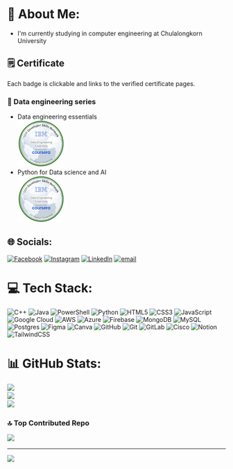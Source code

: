 # 💫 About Me:
- I'm currently studying in computer engineering at Chulalongkorn University<br>
## 🗒️ Certificate
Each badge is clickable and links to the verified certificate pages.<br>
### 💽 Data engineering series
- Data engineering essentials <br>
[![Data engineering essentials](https://raw.githubusercontent.com/SNaytiP/SNaytiP/main/data-engineering-essentials.png)](https://www.credly.com/badges/00196eaf-90dd-41d9-843f-e93a60160961/public_url)
- Python for Data science and AI <br>
[![Python for Data science and AI](https://raw.githubusercontent.com/SNaytiP/SNaytiP/main/data-engineering-essentials.png)](https://www.credly.com/badges/e7d0e320-7030-4c78-8348-29652bf4f5fa/public_url)

## 🌐 Socials:
[![Facebook](https://img.shields.io/badge/Facebook-%231877F2.svg?logo=Facebook&logoColor=white)](https://facebook.com/Naytipat) [![Instagram](https://img.shields.io/badge/Instagram-%23E4405F.svg?logo=Instagram&logoColor=white)](https://instagram.com/Ityain_ine) [![LinkedIn](https://img.shields.io/badge/LinkedIn-%230077B5.svg?logo=linkedin&logoColor=white)](https://linkedin.com/in/https://www.linkedin.com/in/Naytipat/) [![email](https://img.shields.io/badge/Email-D14836?logo=gmail&logoColor=white)](mailto:NaytipatP@gmail.com) 

# 💻 Tech Stack:
![C++](https://img.shields.io/badge/c++-%2300599C.svg?style=for-the-badge&logo=c%2B%2B&logoColor=white) ![Java](https://img.shields.io/badge/java-%23ED8B00.svg?style=for-the-badge&logo=openjdk&logoColor=white) ![PowerShell](https://img.shields.io/badge/PowerShell-%235391FE.svg?style=for-the-badge&logo=powershell&logoColor=white) ![Python](https://img.shields.io/badge/python-3670A0?style=for-the-badge&logo=python&logoColor=ffdd54) ![HTML5](https://img.shields.io/badge/html5-%23E34F26.svg?style=for-the-badge&logo=html5&logoColor=white) ![CSS3](https://img.shields.io/badge/css3-%231572B6.svg?style=for-the-badge&logo=css3&logoColor=white) ![JavaScript](https://img.shields.io/badge/javascript-%23323330.svg?style=for-the-badge&logo=javascript&logoColor=%23F7DF1E) ![Google Cloud](https://img.shields.io/badge/GoogleCloud-%234285F4.svg?style=for-the-badge&logo=google-cloud&logoColor=white) ![AWS](https://img.shields.io/badge/AWS-%23FF9900.svg?style=for-the-badge&logo=amazon-aws&logoColor=white) ![Azure](https://img.shields.io/badge/azure-%230072C6.svg?style=for-the-badge&logo=microsoftazure&logoColor=white) ![Firebase](https://img.shields.io/badge/firebase-a08021?style=for-the-badge&logo=firebase&logoColor=ffcd34) ![MongoDB](https://img.shields.io/badge/MongoDB-%234ea94b.svg?style=for-the-badge&logo=mongodb&logoColor=white) ![MySQL](https://img.shields.io/badge/mysql-4479A1.svg?style=for-the-badge&logo=mysql&logoColor=white) ![Postgres](https://img.shields.io/badge/postgres-%23316192.svg?style=for-the-badge&logo=postgresql&logoColor=white) ![Figma](https://img.shields.io/badge/figma-%23F24E1E.svg?style=for-the-badge&logo=figma&logoColor=white) ![Canva](https://img.shields.io/badge/Canva-%2300C4CC.svg?style=for-the-badge&logo=Canva&logoColor=white) ![GitHub](https://img.shields.io/badge/github-%23121011.svg?style=for-the-badge&logo=github&logoColor=white) ![Git](https://img.shields.io/badge/git-%23F05033.svg?style=for-the-badge&logo=git&logoColor=white) ![GitLab](https://img.shields.io/badge/gitlab-%23181717.svg?style=for-the-badge&logo=gitlab&logoColor=white) ![Cisco](https://img.shields.io/badge/cisco-%23049fd9.svg?style=for-the-badge&logo=cisco&logoColor=black) ![Notion](https://img.shields.io/badge/Notion-%23000000.svg?style=for-the-badge&logo=notion&logoColor=white) ![TailwindCSS](https://img.shields.io/badge/tailwindcss-%2338B2AC.svg?style=for-the-badge&logo=tailwind-css&logoColor=white)
# 📊 GitHub Stats:
![](https://github-readme-stats.vercel.app/api?username=SNaytiP&theme=dark&hide_border=true&include_all_commits=false&count_private=false)<br/>
![](https://nirzak-streak-stats.vercel.app/?user=SNaytiP&theme=dark&hide_border=true)<br/>
![](https://github-readme-stats.vercel.app/api/top-langs/?username=SNaytiP&theme=dark&hide_border=true&include_all_commits=false&count_private=false&layout=compact)

### 🔝 Top Contributed Repo
![](https://github-contributor-stats.vercel.app/api?username=SNaytiP&limit=5&theme=dark&combine_all_yearly_contributions=true)

---
[![](https://visitcount.itsvg.in/api?id=SNaytiP&icon=0&color=0)](https://visitcount.itsvg.in)

<!-- Proudly created with GPRM ( https://gprm.itsvg.in ) -->
